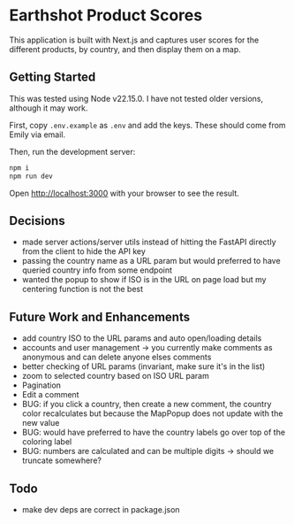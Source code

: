 # Earthshot Product Scores

This application is built with Next.js and captures user scores for the different products, by country, and then display them on a map.

## Getting Started

This was tested using Node v22.15.0. I have not tested older versions, although it may work.

First, copy `.env.example` as `.env` and add the keys. These should come from Emily via email.

Then, run the development server:

```bash
npm i
npm run dev
```

Open [http://localhost:3000](http://localhost:3000) with your browser to see the result.

## Decisions

- made server actions/server utils instead of hitting the FastAPI directly from the client to hide the API key
- passing the country name as a URL param but would preferred to have queried country info from some endpoint
- wanted the popup to show if ISO is in the URL on page load but my centering function is not the best

## Future Work and Enhancements

- add country ISO to the URL params and auto open/loading details
- accounts and user management -> you currently make comments as anonymous and can delete anyone elses comments
- better checking of URL params (invariant, make sure it's in the list)
- zoom to selected country based on ISO URL param
- Pagination
- Edit a comment
- BUG: if you click a country, then create a new comment, the country color recalculates but because the MapPopup does not update with the new value
- BUG: would have preferred to have the country labels go over top of the coloring label
- BUG: numbers are calculated and can be multiple digits -> should we truncate somewhere?

## Todo

- make dev deps are correct in package.json
